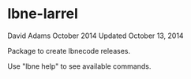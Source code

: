 # lbne-larrel
 
David Adams
October 2014
Updated October 13, 2014

Package to create lbnecode releases.

Use "lbne help" to see available commands.

